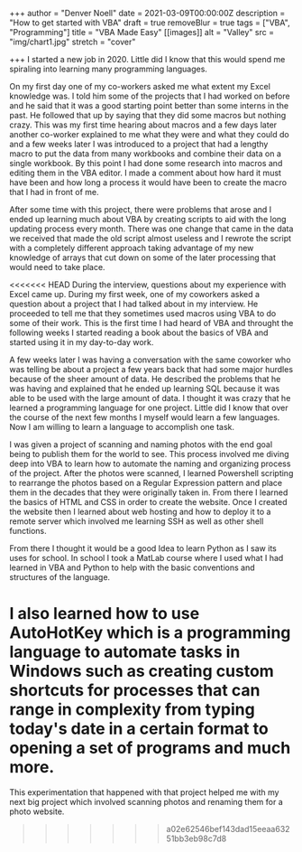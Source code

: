 +++
author = "Denver Noell"
date = 2021-03-09T00:00:00Z
description = "How to get started with VBA"
draft = true
removeBlur = true
tags = ["VBA", "Programming"]
title = "VBA Made Easy"
[[images]]
alt = "Valley"
src = "img/chart1.jpg"
stretch = "cover"

+++
I started a new job in 2020. Little did I know that this would spend me spiraling into learning many programming languages.

On my first day one of my co-workers asked me what extent my Excel knowledge was. I told him some of the projects that I had worked on before and he said that it was a good starting point better than some interns in the past. He followed that up by saying that they did some macros but nothing crazy. This was my first time hearing about macros and a few days later another co-worker explained to me what they were and what they could do and a few weeks later I was introduced to a project that had a lengthy macro to put the data from many workbooks and combine their data on a single workbook. By this point I had done some research into macros and editing them in the VBA editor. I made a comment about how hard it must have been and how long a process it would have been to create the macro that I had in front of me. 

After some time with this project, there were problems that arose and I ended up learning much about VBA by creating scripts to aid with the long updating process every month. There was one change that came in the data we received that made the old script almost useless and I rewrote the script with a completely different approach taking advantage of my new knowledge of arrays that cut down on some of the later processing that would need to take place.

<<<<<<< HEAD
During the interview, questions about my experience with Excel came up. During my first week, one of my coworkers asked a question about a project that I had talked about in my interview. He proceeded to tell me that they sometimes used macros using VBA to do some of their work. This is the first time I had heard of VBA and throught the following weeks I started reading a book about the basics of VBA and started using it in my day-to-day work.

A few weeks later I was having a conversation with the same coworker who was telling be about a project a few years back that had some major hurdles because of the sheer amount of data. He described the problems that he was having and explained that he ended up learning SQL because it was able to be used with the large amount of data. I thought it was crazy that he learned a programming language for one project. Little did I know that over the course of the next few months I myself would learn a few languages. Now I am willing to learn a language to accomplish one task.

I was given a project of scanning and naming photos with the end goal being to publish them for the world to see. This process involved me diving deep into VBA to learn how to automate the naming and organizing process of the project. After the photos were scanned, I learned Powershell scripting to rearrange the photos based on a Regular Expression pattern and place them in the decades that they were originally taken in. From there I learned the basics of HTML and CSS in order to create the website. Once I created the website then I learned about web hosting and how to deploy it to a remote server which involved me learning SSH as well as other shell functions.

From there I thought it would be a good Idea to learn Python as I saw its uses for school. In school I took a MatLab course where I used what I had learned in VBA and Python to help with the basic conventions and structures of the language.

I also learned how to use AutoHotKey which is a programming language to automate tasks in Windows such as creating custom shortcuts for processes that can range in complexity from typing today's date in a certain format to opening a set of programs and much more.
=======
This experimentation that happened with that project helped me with my next big project which involved scanning photos and renaming them for a photo website.
>>>>>>> a02e62546bef143dad15eeaa63251bb3eb98c7d8